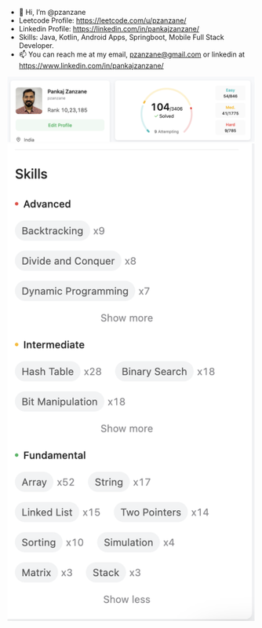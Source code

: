 - 👋 Hi, I’m @pzanzane
-    Leetcode Profile: https://leetcode.com/u/pzanzane/
-    Linkedin Profile: https://linkedin.com/in/pankajzanzane/
-    Skills: Java, Kotlin, Android Apps, Springboot, Mobile Full Stack Developer.
- 📫 You can reach me at my email, pzanzane@gmail.com or linkedin at https://www.linkedin.com/in/pankajzanzane/

<!---
pzanzane/pzanzane is a ✨ special ✨ repository because its `README.md` (this file) appears on your GitHub profile.
You can click the Preview link to take a look at your changes.
--->

![Leetcode Profile](https://raw.githubusercontent.com/pzanzane/pzanzane/refs/heads/main/Screenshot%202025-01-04%20at%208.27.13%20PM.png)
![Problems Solved](https://raw.githubusercontent.com/pzanzane/pzanzane/refs/heads/main/Screenshot%202025-01-04%20at%208.26.57%20PM.png)



